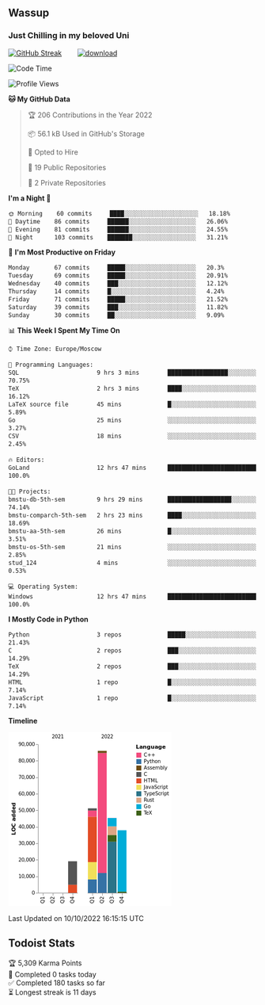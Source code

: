 ## Wassup 
### Just Chilling in my beloved Uni 

<!--
-->

[![GitHub Streak](http://github-readme-streak-stats.herokuapp.com?user=archeoss&theme=shades-of-purple&hide_border=true&date_format=j%20M%5B%20Y%5D)](https://git.io/streak-stats)&nbsp;&nbsp;&nbsp;&nbsp;&nbsp;&nbsp;&nbsp;&nbsp;[![download](https://user-images.githubusercontent.com/68448737/147796309-d8b65b1d-4dde-40d9-b03a-2b42aaa6cd43.jpeg)
](http://bmstu.ru/)

<!--START_SECTION:waka-->
![Code Time](http://img.shields.io/badge/Code%20Time-609%20hrs%2028%20mins-blue)

![Profile Views](http://img.shields.io/badge/Profile%20Views-1-blue)

**🐱 My GitHub Data** 

> 🏆 206 Contributions in the Year 2022
 > 
> 📦 56.1 kB Used in GitHub's Storage 
 > 
> 💼 Opted to Hire
 > 
> 📜 19 Public Repositories 
 > 
> 🔑 2 Private Repositories  
 > 
**I'm a Night 🦉** 

```text
🌞 Morning    60 commits     ████░░░░░░░░░░░░░░░░░░░░░   18.18% 
🌆 Daytime    86 commits     ██████░░░░░░░░░░░░░░░░░░░   26.06% 
🌃 Evening    81 commits     ██████░░░░░░░░░░░░░░░░░░░   24.55% 
🌙 Night      103 commits    ███████░░░░░░░░░░░░░░░░░░   31.21%

```
📅 **I'm Most Productive on Friday** 

```text
Monday       67 commits     █████░░░░░░░░░░░░░░░░░░░░   20.3% 
Tuesday      69 commits     █████░░░░░░░░░░░░░░░░░░░░   20.91% 
Wednesday    40 commits     ███░░░░░░░░░░░░░░░░░░░░░░   12.12% 
Thursday     14 commits     █░░░░░░░░░░░░░░░░░░░░░░░░   4.24% 
Friday       71 commits     █████░░░░░░░░░░░░░░░░░░░░   21.52% 
Saturday     39 commits     ███░░░░░░░░░░░░░░░░░░░░░░   11.82% 
Sunday       30 commits     ██░░░░░░░░░░░░░░░░░░░░░░░   9.09%

```


📊 **This Week I Spent My Time On** 

```text
⌚︎ Time Zone: Europe/Moscow

💬 Programming Languages: 
SQL                      9 hrs 3 mins        █████████████████░░░░░░░░   70.75% 
TeX                      2 hrs 3 mins        ████░░░░░░░░░░░░░░░░░░░░░   16.12% 
LaTeX source file        45 mins             █░░░░░░░░░░░░░░░░░░░░░░░░   5.89% 
Go                       25 mins             ░░░░░░░░░░░░░░░░░░░░░░░░░   3.27% 
CSV                      18 mins             ░░░░░░░░░░░░░░░░░░░░░░░░░   2.45%

🔥 Editors: 
GoLand                   12 hrs 47 mins      █████████████████████████   100.0%

🐱‍💻 Projects: 
bmstu-db-5th-sem         9 hrs 29 mins       ██████████████████░░░░░░░   74.14% 
bmstu-comparch-5th-sem   2 hrs 23 mins       ████░░░░░░░░░░░░░░░░░░░░░   18.69% 
bmstu-aa-5th-sem         26 mins             █░░░░░░░░░░░░░░░░░░░░░░░░   3.51% 
bmstu-os-5th-sem         21 mins             ░░░░░░░░░░░░░░░░░░░░░░░░░   2.85% 
stud_124                 4 mins              ░░░░░░░░░░░░░░░░░░░░░░░░░   0.53%

💻 Operating System: 
Windows                  12 hrs 47 mins      █████████████████████████   100.0%

```

**I Mostly Code in Python** 

```text
Python                   3 repos             █████░░░░░░░░░░░░░░░░░░░░   21.43% 
C                        2 repos             ███░░░░░░░░░░░░░░░░░░░░░░   14.29% 
TeX                      2 repos             ███░░░░░░░░░░░░░░░░░░░░░░   14.29% 
HTML                     1 repo              █░░░░░░░░░░░░░░░░░░░░░░░░   7.14% 
JavaScript               1 repo              █░░░░░░░░░░░░░░░░░░░░░░░░   7.14%

```


**Timeline**

![Chart not found](https://raw.githubusercontent.com/archeoss/archeoss/master/charts/bar_graph.png) 


 Last Updated on 10/10/2022 16:15:15 UTC
<!--END_SECTION:waka-->

## Todoist Stats

<!-- TODO-IST:START -->
🏆  5,309 Karma Points           
🌸  Completed 0 tasks today           
✅  Completed 180 tasks so far           
⏳  Longest streak is 11 days
<!-- TODO-IST:END -->
